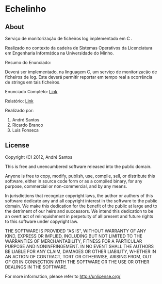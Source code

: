 Echelinho
=========

## About

Serviço de monitorização de ficheiros log implementado em C .

Realizado no contexto da cadeira de Sistemas Operativos da Licenciatura em Engenharia Informática na Universidade do Minho.

Resumo do Enunciado:

Deverá ser implementado, na linguagem C, um serviço de monitorizacão de ficheiros de log. Este deverá permitir reportar em tempo real a ocorrência de strings em tais ficheiros.

Enunciado Completo: [Link](https://dl.dropboxusercontent.com/u/13351850/Github/Relatorios/enunciado-so-2011-12.pdf)

Relatório:
[Link](https://dl.dropboxusercontent.com/u/13351850/Github/Relatorios/relatorio.pdf)

Realizado por:

1. André Santos
2. Ricardo Branco
3. Luis Fonseca

## License

Copyright (C) 2012, André Santos

This is free and unencumbered software released into the public domain.

Anyone is free to copy, modify, publish, use, compile, sell, or
distribute this software, either in source code form or as a compiled
binary, for any purpose, commercial or non-commercial, and by any
means.

In jurisdictions that recognize copyright laws, the author or authors
of this software dedicate any and all copyright interest in the
software to the public domain. We make this dedication for the benefit
of the public at large and to the detriment of our heirs and
successors. We intend this dedication to be an overt act of
relinquishment in perpetuity of all present and future rights to this
software under copyright law.

THE SOFTWARE IS PROVIDED "AS IS", WITHOUT WARRANTY OF ANY KIND,
EXPRESS OR IMPLIED, INCLUDING BUT NOT LIMITED TO THE WARRANTIES OF
MERCHANTABILITY, FITNESS FOR A PARTICULAR PURPOSE AND NONINFRINGEMENT.
IN NO EVENT SHALL THE AUTHORS BE LIABLE FOR ANY CLAIM, DAMAGES OR
OTHER LIABILITY, WHETHER IN AN ACTION OF CONTRACT, TORT OR OTHERWISE,
ARISING FROM, OUT OF OR IN CONNECTION WITH THE SOFTWARE OR THE USE OR
OTHER DEALINGS IN THE SOFTWARE.

For more information, please refer to <http://unlicense.org/>
